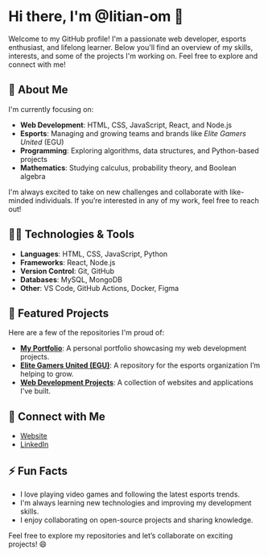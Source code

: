 # Hi there, I'm @Iitian-om 👋

Welcome to my GitHub profile! I'm a passionate web developer, esports enthusiast, and lifelong learner. Below you'll find an overview of my skills, interests, and some of the projects I'm working on. Feel free to explore and connect with me!

## 🚀 About Me

I'm currently focusing on:

- **Web Development**: HTML, CSS, JavaScript, React, and Node.js
- **Esports**: Managing and growing teams and brands like *Elite Gamers United* (EGU)
- **Programming**: Exploring algorithms, data structures, and Python-based projects
- **Mathematics**: Studying calculus, probability theory, and Boolean algebra

I'm always excited to take on new challenges and collaborate with like-minded individuals. If you’re interested in any of my work, feel free to reach out!

## 🧑‍💻 Technologies & Tools

- **Languages**: HTML, CSS, JavaScript, Python
- **Frameworks**: React, Node.js
- **Version Control**: Git, GitHub
- **Databases**: MySQL, MongoDB
- **Other**: VS Code, GitHub Actions, Docker, Figma

## 📂 Featured Projects

Here are a few of the repositories I'm proud of:

- **[My Portfolio](https://github.com/yourusername/portfolio)**: A personal portfolio showcasing my web development projects.
- **[Elite Gamers United (EGU)](https://github.com/yourusername/EGU)**: A repository for the esports organization I’m helping to grow.
- **[Web Development Projects](https://github.com/yourusername/web-dev-projects)**: A collection of websites and applications I've built.

## 🔗 Connect with Me

- [Website](https://yourwebsite.com)
- [LinkedIn](https://www.linkedin.com/in/yourname/)

## ⚡ Fun Facts

- I love playing video games and following the latest esports trends.
- I'm always learning new technologies and improving my development skills.
- I enjoy collaborating on open-source projects and sharing knowledge.

Feel free to explore my repositories and let’s collaborate on exciting projects! 😄

<!---
Iitian-om/Iitian-om is a ✨ special ✨ repository because its `README.md` (this file) appears on your GitHub profile.
You can click the Preview link to take a look at your changes.
--->

